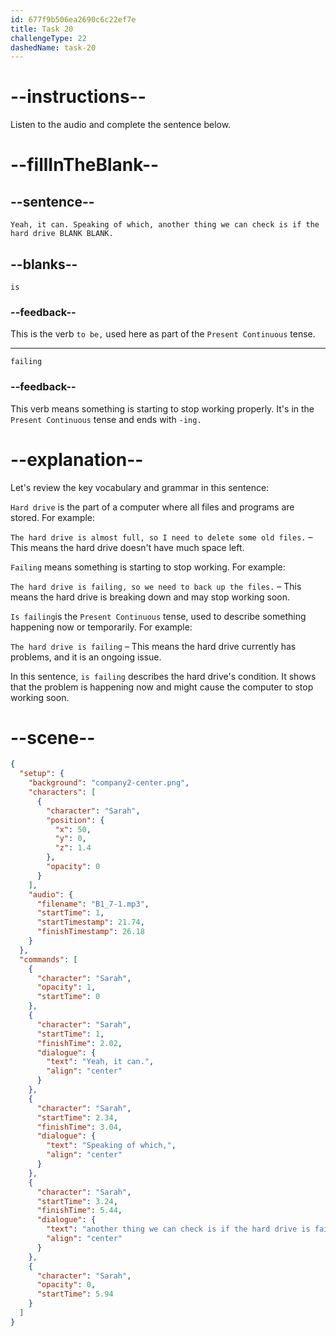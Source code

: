 ```yaml
---
id: 677f9b506ea2690c6c22ef7e
title: Task 20
challengeType: 22
dashedName: task-20
---
```


<!-- (audio) Sarah: Yeah, it can. Speaking of which, another thing we can check is if the hard drive is failing. -->

# --instructions--

Listen to the audio and complete the sentence below.

# --fillInTheBlank--

## --sentence--

`Yeah, it can. Speaking of which, another thing we can check is if the hard drive BLANK BLANK.`

## --blanks--

`is`

### --feedback--

This is the verb `to be,` used here as part of the `Present Continuous` tense.

---

`failing`

### --feedback--

This verb means something is starting to stop working properly. It's in the `Present Continuous` tense and ends with `-ing.`


# --explanation--

Let's review the key vocabulary and grammar in this sentence:  

`Hard drive` is the part of a computer where all files and programs are stored. For example:  

`The hard drive is almost full, so I need to delete some old files.` – This means the hard drive doesn't have much space left.  

`Failing` means something is starting to stop working. For example: 

`The hard drive is failing, so we need to back up the files.` – This means the hard drive is breaking down and may stop working soon.  

`Is failing`is the `Present Continuous` tense, used to describe something happening now or temporarily. For example:  

`The hard drive is failing` – This means the hard drive currently has problems, and it is an ongoing issue.

In this sentence, `is failing` describes the hard drive's condition. It shows that the problem is happening now and might cause the computer to stop working soon.  

# --scene--

```json
{
  "setup": {
    "background": "company2-center.png",
    "characters": [
      {
        "character": "Sarah",
        "position": {
          "x": 50,
          "y": 0,
          "z": 1.4
        },
        "opacity": 0
      }
    ],
    "audio": {
      "filename": "B1_7-1.mp3",
      "startTime": 1,
      "startTimestamp": 21.74,
      "finishTimestamp": 26.18
    }
  },
  "commands": [
    {
      "character": "Sarah",
      "opacity": 1,
      "startTime": 0
    },
    {
      "character": "Sarah",
      "startTime": 1,
      "finishTime": 2.02,
      "dialogue": {
        "text": "Yeah, it can.",
        "align": "center"
      }
    },
    {
      "character": "Sarah",
      "startTime": 2.34,
      "finishTime": 3.04,
      "dialogue": {
        "text": "Speaking of which,",
        "align": "center"
      }
    },
    {
      "character": "Sarah",
      "startTime": 3.24,
      "finishTime": 5.44,
      "dialogue": {
        "text": "another thing we can check is if the hard drive is failing.",
        "align": "center"
      }
    },
    {
      "character": "Sarah",
      "opacity": 0,
      "startTime": 5.94
    }
  ]
}
```
